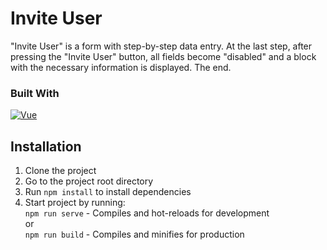 # Invite User

"Invite User" is a form with step-by-step data entry. At the last step, after pressing the "Invite User" button, all fields become "disabled" and a block with the necessary information is displayed. The end.

### Built With

[![Vue][Vue.js]][Vue-url]

## Installation

1. Clone the project
2. Go to the project root directory
3. Run `npm install` to install dependencies
4. Start project by running:
   <br>`npm run serve` - Compiles and hot-reloads for development<br>
   or
   <br>`npm run build` - Compiles and minifies for production<br>

[Vue.js]: https://img.shields.io/badge/Vue.js-35495E?style=for-the-badge&logo=vuedotjs&logoColor=4FC08D
[Vue-url]: https://vuejs.org/
